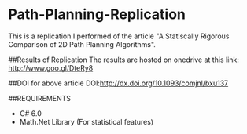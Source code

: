 # Path-Planning-Replication

This is a replication I performed of the article "A Statiscally Rigorous Comparison of 2D Path Planning Algorithms".

##Results of Replication
The results are hosted on onedrive at this link: http://www.goo.gl/DteRy8

##DOI for above article
DOI:http://dx.doi.org/10.1093/comjnl/bxu137

##REQUIREMENTS
- C# 6.0
- Math.Net Library (For statistical features)
